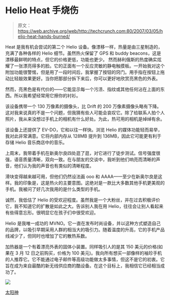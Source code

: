 # Helio Heat 手烧伤

> 原文：<https://web.archive.org/web/http://techcrunch.com:80/2007/03/05/helio-heat-hands-burned/>

Heat 是我有机会尝试的第二个 Helio 设备。像漂移一样，热量是由三星制造的，充满了各种各样的 Helio 细节。虽然热火保留了 GPS 和 buddy beacons，这是漂移最鲜明的特点，但它的价格更低，功能也更少。
 然而赫利俄斯的热度确实炫耀了一张漂亮得多的脸。它的正面有一个反应灵敏的静电触摸板。一开始我对这个附加功能很警惕，但是用了一段时间后，我掌握了按钮的窍门。用手指在按钮上拖动比轻敲效果更好。当你把那部分拆下来后，你可以更好地欣赏亮黑色的外表。

然而，亮黑色是有代价的——它能显示每一个污渍、指纹或其他任何沾在上面的东西。所以我希望经常用它擦你的衬衫。

该设备携带一个 130 万像素的摄像头，比 Drift 的 200 万像素摄像头略有下降。这对我来说真的不是一个问题，但我猜有些人可能会哀叹它。除了给联系人拍个人照片，我从来没想过手机上的相机有什么好处。为此，热可用的相机是绰绰有余。

该设备上还提供了 EV-DO，它和以往一样快。浏览 Helio 的媒体功能轻而易举，我对此非常满意。它将内部内存从 128MB 提升到 136MB，因此它可能更有利于存储 Helio 音乐商店中的音乐。

上周末，我带着手机在新奥尔良四处逛了逛，对它进行了徒步测试。信号强度很强，语音质量清晰，双向一致。在与朋友的交谈中，我听到他们响亮而清晰的声音，他们认为我的声音也有类似的清晰程度。

滑块变得越来越可用，但他们仍然设法画 ooo 和 AAAA——至少在新奥尔良是这样。我的印象是，这是热火的主要意图。这绝对是一款比大多数其他手机更美观的手机。我被问了好几次我用的是什么类型的手机。

诚然，我低估了 Helio 的受欢迎程度。虽然我是一个大粉丝，并在过去积极评价它，我不知道它的扩散是如此之大。告诉别人我在用 Helio，往往会让别人看起来有些得意忘形。很明显它在孩子们中很受欢迎。

Helio 是我唯一成功的 MVNO。它一直在发布时尚设备，并以这种方式塑造自己的品牌，以吸引早期采用人群的相当大的吸引力。随着温度的升高，它的手机产品线减少了，但同时也增加了它的散热系数。

加热器是一个有着漂亮外表的固体小装置。同样吸引人的是其 150 美元的价格(如果在 3 月 12 日之前购买，价格为 100 美元)。我向所有想买一部像样的袖珍手机的人推荐它。它不能通过电子邮件等高级功能做太多事情，但这不是它的初衷。它旨在成为来自最酷的新无线供应商的酷设备。在这个目标上，我相信它已经相当成功了。

![](img/4fa98d90ac122d98fc8dbd579219e0a6.png)

[太阳神](https://web.archive.org/web/20210413142800/http://www.helio.com/)